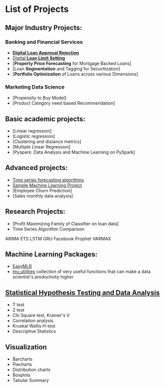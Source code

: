 # List of Projects

## Major Industry Projects:
### Banking and Financial Services
- [**Digital Loan Approval Rejection**](https://www.maybank2u.com.my/maybank2u/malaysia/en/business/financing/working_capital/business/sme_clean_loan_financing.page)
- [Digital **Loan Limit Setting**](https://www.maybank2u.com.my/maybank2u/malaysia/en/business/financing/working_capital/business/sme_clean_loan_financing.page)
- [**Property Price Forecasting** for Mortgage Backed Loans]
- [Loan **Segmentation** and Tagging for Securitization]
- [**Portfolio Optimization** of Loans across various Dimensions]

### Marketing Data Science 
- [Propensity to Buy Model]  
- [Product Category need based Recommendation]


## Basic academic projects:
- [Linear regression]
- [Logistic regression]
- [Clustering and distance metrics]
- [Multiple Linear Regression]
- [Pyspark: Data Analysis and Machine Learning on PySpark]

## Advanced projects:
- [Time series forecasting algorithms](https://github.com/urmanml/Samples/tree/time-series)
- [Sample Machine Learning Project](https://github.com/urmanml/Samples/tree/classification-project)
- [Employee Churn Prediction]
- [Sales monthly data analysis]

## Research Projects:
- [Profit Maximizing Family of Classifier on loan data]
- Time Series Algorithm Comparison

ARIMA
ETS
LSTM
GRU
Facebook Prophet
VARMAX


## Machine Learning Packages:
- [EasyMLR](https://github.com/urmanml/easyMLR)
- [my_utilities](https://github.com/urmanml/codebase/tree/master/my_utilities)
collection of very useful functions that can make a data scientist's productivity higher

## [Statistical Hypothesis Testing and Data Analysis](https://github.com/urmanml/codebase/blob/master/my_utilities/my_statistical_tests.py)
- T test
- Z test
- Chi Square test, Kramer's V
- Correlation analysis
- Kruskal Wallis H-test
- Descriptive Statistics

## Visualization 
- Barcharts
- Piecharts
- Distribution charts
- Boxplots
- Tabular Summary


